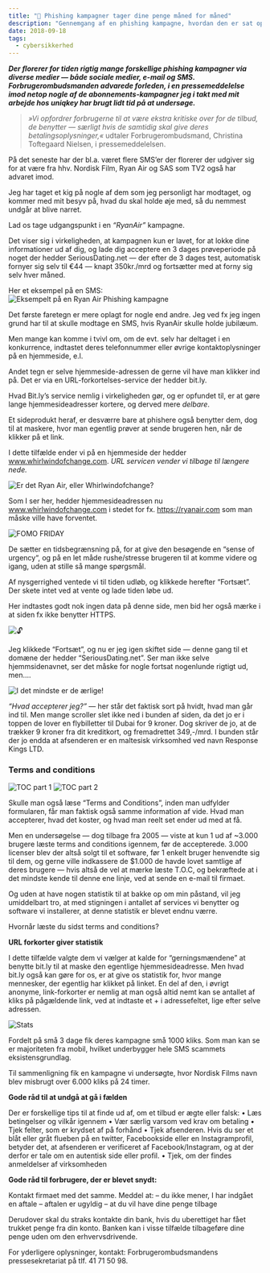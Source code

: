 ```yaml
---
title: "🎣 Phishing kampagner tager dine penge måned for måned"
description: "Gennemgang af en phishing kampagne, hvordan den er sat op og hvordan de narrer én til et dyrt ugentlig abonnement."
date: 2018-09-18
tags:
  - cybersikkerhed
---
```


**_Der florerer for tiden rigtig mange forskellige phishing kampagner via diverse medier — både sociale medier, e-mail og SMS. Forbrugerombudsmanden advarede forleden, i en pressemeddelelse imod netop nogle af de abonnements-kampagner jeg i takt med mit arbejde hos uniqkey har brugt lidt tid på at undersøge._**

> _»Vi opfordrer forbrugerne til at være ekstra kritiske over for de tilbud, de benytter — særligt hvis de samtidig skal give deres betalingsoplysninger,«_
> udtaler Forbrugerombudsmand, Christina Toftegaard Nielsen, i pressemeddelelsen.

På det seneste har der bl.a. været flere SMS’er der florerer der udgiver sig for at være fra hhv. Nordisk Film, Ryan Air og SAS som TV2 også har advaret imod.

Jeg har taget et kig på nogle af dem som jeg personligt har modtaget, og kommer med mit besyv på, hvad du skal holde øje med, så du nemmest undgår at blive narret.

Lad os tage udgangspunkt i en _“RyanAir”_ kampagne.

Det viser sig i virkeligheden, at kampagnen kun er lavet, for at lokke dine informationer ud af dig, og lade dig acceptere en 3 dages prøveperiode på noget der hedder SeriousDating.net — der efter de 3 dages test, automatisk fornyer sig selv til €44 — knapt 350kr./mrd og fortsætter med at forny sig selv hver måned.

Her et eksempel på en SMS:
![Eksempelt på en Ryan Air Phishing kampagne](https://miro.medium.com/max/352/0*OyAPuf4KGn9TFDUI.jpg)

Det første faretegn er mere oplagt for nogle end andre. Jeg ved fx jeg ingen grund har til at skulle modtage en SMS, hvis RyanAir skulle holde jubilæum.

Men mange kan komme i tvivl om, om de evt. selv har deltaget i en konkurrence, indtastet deres telefonnummer eller øvrige kontaktoplysninger på en hjemmeside, e.l.

Andet tegn er selve hjemmeside-adressen de gerne vil have man klikker ind på. Det er via en URL-forkortelses-service der hedder bit.ly.

Hvad Bit.ly’s service nemlig i virkeligheden gør, og er opfundet til, er at gøre lange hjemmesideadresser kortere, og derved mere _delbare_.

Et sideprodukt heraf, er desværre bare at phishere også benytter dem, dog til at maskere, hvor man egentlig prøver at sende brugeren hen, når de klikker på et link.

I dette tilfælde ender vi på en hjemmeside der hedder www.whirlwindofchange.com. _URL servicen vender vi tilbage til længere nede._

![Er det Ryan Air, eller Whirlwindofchange?](https://miro.medium.com/max/2149/0*gyLFKKccRVwu-69B.png)

Som I ser her, hedder hjemmesideadressen nu www.whirlwindofchange.com i stedet for fx. https://ryanair.com som man måske ville have forventet.

![FOMO FRIDAY](https://miro.medium.com/max/627/0*zHPflJAczBhnZT-_.png)

De sætter en tidsbegrænsning på, for at give den besøgende en “sense of urgency“, og på en let måde rushe/stresse brugeren til at komme videre og igang, uden at stille så mange spørgsmål.

Af nysgerrighed ventede vi til tiden udløb, og klikkede herefter “Fortsæt”. Der skete intet ved at vente og lade tiden løbe ud.

Her indtastes godt nok ingen data på denne side, men bid her også mærke i at siden fx ikke benytter HTTPS.

![🔓](https://miro.medium.com/max/627/0*9TQoHekgDgBkV4Ge.png)

Jeg klikkede “Fortsæt”, og nu er jeg igen skiftet side — denne gang til et domæne der hedder “SeriousDating.net”. Ser man ikke selve hjemmsidenavnet, ser det måske for nogle fortsat nogenlunde rigtigt ud, men….

![I det mindste er de ærlige!](https://miro.medium.com/max/627/0*mPy_kzF2MOgb3SZl.png)

_“Hvad accepterer jeg?”_ — her står det faktisk sort på hvidt, hvad man går ind til. Men mange scroller slet ikke ned i bunden af siden, da det jo er i toppen de lover en flybilletter til Dubai for 9 kroner. Dog skriver de jo, at de trækker 9 kroner fra dit kreditkort, og fremadrettet 349,-/mrd. I bunden står der jo endda at afsenderen er en maltesisk virksomhed ved navn Response Kings LTD.

### Terms and conditions

![TOC part 1](https://miro.medium.com/max/2149/0*qITgOkr5Z79mfC9Y.png)
![TOC part 2](https://miro.medium.com/max/2149/0*yO4VzmqZ0I-MP72L.png)

Skulle man også læse “Terms and Conditions”, inden man udfylder formularen, får man faktisk også samme information af vide. Hvad man accepterer, hvad det koster, og hvad man reelt set ender ud med at få.

Men en undersøgelse — dog tilbage fra 2005 — viste at kun 1 ud af ~3.000 brugere læste terms and conditions igennem, før de accepterede. 3.000 licenser blev der altså solgt til et software, før 1 enkelt bruger henvendte sig til dem, og gerne ville indkassere de \$1.000 de havde lovet samtlige af deres brugere — hvis altså de vel at mærke læste T.O.C, og bekræftede at i det mindste kende til denne ene linje, ved at sende en e-mail til firmaet.

Og uden at have nogen statistik til at bakke op om min påstand, vil jeg umiddelbart tro, at med stigningen i antallet af services vi benytter og software vi installerer, at denne statistik er blevet endnu værre.

Hvornår læste du sidst terms and conditions?

**URL forkorter giver statistik**

I dette tilfælde valgte dem vi vælger at kalde for “gerningsmændene” at benytte bit.ly til at maske den egentlige hjemmesideadresse. Men hvad bit.ly også kan gøre for os, er at give os statistik for, hvor mange mennesker, der egentlig har klikket på linket. En del af den, i øvrigt anonyme, link-forkorter er nemlig at man også altid nemt kan se antallet af kliks på pågældende link, ved at indtaste et + i adressefeltet, lige efter selve adressen.

![Stats](https://miro.medium.com/max/2149/0*cRiashJFlF_fwuhj.png)

Fordelt på små 3 dage fik deres kampagne små 1000 kliks. Som man kan se er majoriteten fra mobil, hvilket underbygger hele SMS scammets eksistensgrundlag.

Til sammenligning fik en kampagne vi undersøgte, hvor Nordisk Films navn blev misbrugt over 6.000 kliks på 24 timer.

**Gode råd til at undgå at gå i fælden**

Der er forskellige tips til at finde ud af, om et tilbud er ægte eller falsk:
• Læs betingelser og vilkår igennem
• Vær særlig varsom ved krav om betaling
• Tjek felter, som er krydset af på forhånd
• Tjek afsenderen. Hvis du ser et blåt eller gråt flueben på en twitter, Facebookside eller en Instagramprofil, betyder det, at afsenderen er verificeret af Facebook/Instagram, og at der derfor er tale om en autentisk side eller profil.
• Tjek, om der findes anmeldelser af virksomheden

**Gode råd til forbrugere, der er blevet snydt:**

Kontakt firmaet med det samme. Meddel at:
– du ikke mener, I har indgået en aftale
– aftalen er ugyldig
– at du vil have dine penge tilbage

Derudover skal du straks kontakte din bank, hvis du uberettiget har fået trukket penge fra din konto. Banken kan i visse tilfælde tilbageføre dine penge uden om den erhvervsdrivende.

For yderligere oplysninger, kontakt:
Forbrugerombudsmandens pressesekretariat på tlf. 41 71 50 98.
